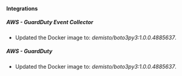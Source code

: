 
#### Integrations

##### AWS - GuardDuty Event Collector

- Updated the Docker image to: *demisto/boto3py3:1.0.0.4885637*.

##### AWS - GuardDuty

- Updated the Docker image to: *demisto/boto3py3:1.0.0.4885637*.

